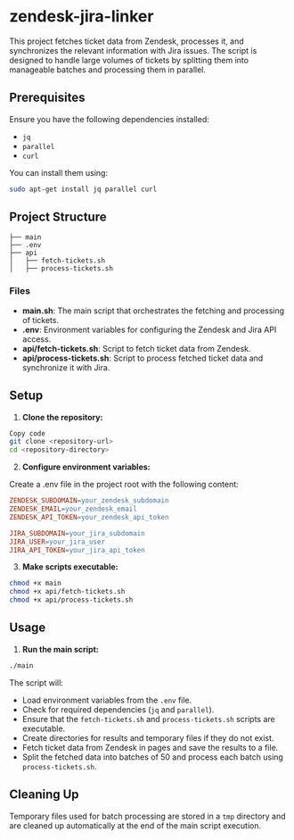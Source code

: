 # zendesk-jira-linker

This project fetches ticket data from Zendesk, processes it, and synchronizes the relevant information with Jira issues. The script is designed to handle large volumes of tickets by splitting them into manageable batches and processing them in parallel.

## Prerequisites
Ensure you have the following dependencies installed:

* `jq`
* `parallel`
* `curl`

You can install them using:

```bash
sudo apt-get install jq parallel curl
```

## Project Structure

```arduino
├── main
├── .env
├── api
│   ├── fetch-tickets.sh
│   ├── process-tickets.sh
```

### Files

* **main.sh**: The main script that orchestrates the fetching and processing of tickets.
* **.env**: Environment variables for configuring the Zendesk and Jira API access.
* **api/fetch-tickets.sh**: Script to fetch ticket data from Zendesk.
* **api/process-tickets.sh**: Script to process fetched ticket data and synchronize it with Jira.

## Setup

1. **Clone the repository:**

```bash
Copy code
git clone <repository-url>
cd <repository-directory>
```

2. **Configure environment variables:**

Create a .env file in the project root with the following content:

```makefile
ZENDESK_SUBDOMAIN=your_zendesk_subdomain
ZENDESK_EMAIL=your_zendesk_email
ZENDESK_API_TOKEN=your_zendesk_api_token

JIRA_SUBDOMAIN=your_jira_subdomain
JIRA_USER=your_jira_user
JIRA_API_TOKEN=your_jira_api_token
```

3. **Make scripts executable:**

```bash
chmod +x main
chmod +x api/fetch-tickets.sh
chmod +x api/process-tickets.sh
```

## Usage

1. **Run the main script:**

```bash
./main
```

The script will:

* Load environment variables from the `.env` file.
* Check for required dependencies (`jq` and `parallel`).
* Ensure that the `fetch-tickets.sh` and `process-tickets.sh` scripts are executable.
* Create directories for results and temporary files if they do not exist.
* Fetch ticket data from Zendesk in pages and save the results to a file.
* Split the fetched data into batches of 50 and process each batch using `process-tickets.sh`.

## Cleaning Up

Temporary files used for batch processing are stored in a `tmp` directory and are cleaned up automatically at the end of the main script execution.
